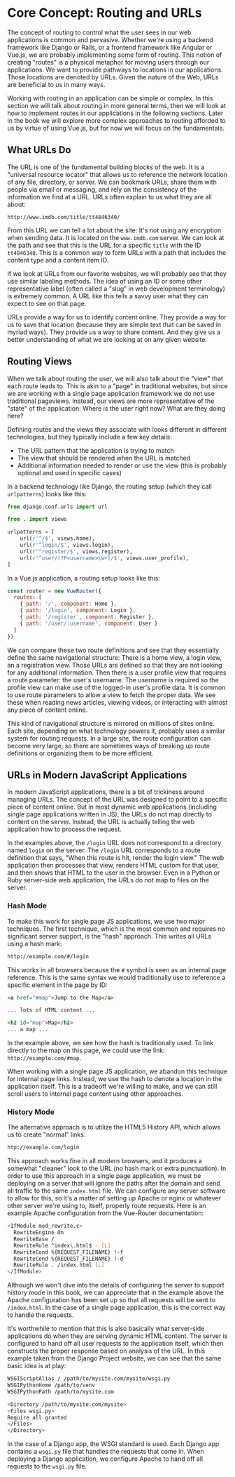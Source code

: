 # Core Concept: Routing and URLs
The concept of routing to control what the user sees in our web applications is common and pervasive. Whether we're using a backend framework like Django or Rails, or a frontend framework like Angular or Vue.js, we are probably implementing some form of routing. This notion of creating "routes" is a physical metaphor for moving users through our applications. We want to provide pathways to locations in our applications. Those locations are denoted by URLs. Given the nature of the Web, URLs are beneficial to us in many ways.

Working with routing in an application can be simple or complex. In this section we will talk about routing in more general terms, then we will look at how to implement routes in our applications in the following sections. Later in the book we will explore more complex approaches to routing afforded to us by virtue of using Vue.js, but for now we will focus on the fundamentals.

## What URLs Do
The URL is one of the fundamental building blocks of the web. It is a "universal resource locator" that allows us to reference the network location of any file, directory, or server. We can bookmark URLs, share them with people via email or messaging, and rely on the consistency of the information we find at a URL. URLs often explain to us what they are all about:

```
http://www.imdb.com/title/tt4846340/
```

From this URL we can tell a lot about the site: It's not using any encryption when sending data. It is located on the `www.imdb.com` server. We can look at the path and see that this is the URL for a specific `title` with the ID `tt4846340`. This is a common way to form URLs with a path that includes the content type and a content item ID. 

If we look at URLs from our favorite websites, we will probably see that they use similar labeling methods. The idea of using an ID or some other representative label (often called a "slug" in web development terminology) is extremely common. A URL like this tells a savvy user what they can expect to see on that page.

URLs provide a way for us to identify content online. They provide a way for us to save that location (because they are simple text that can be saved in myriad ways). They provide us a way to share content. And they give us a better understanding of what we are looking at on any given website. 

## Routing Views
When we talk about routing the user, we will also talk about the "view" that each route leads to. This is akin to a "page" in traditional websites, but since we are working with a single page application framework we do not use traditional pageviews. Instead, our views are more representative of the "state" of the application: Where is the user right now? What are they doing here?

Defining routes and the views they associate with looks different in different technologies, but they typically include a few key details:

* The URL pattern that the application is trying to match
* The view that should be rendered when the URL is matched
* Additional information needed to render or use the view (this is probably optional and used in specific cases)

In a backend technology like Django, the routing setup (which they call `urlpatterns`) looks like this:

```python
from django.conf.urls import url

from . import views

urlpatterns = [
    url(r'^/$', views.home),
    url(r'^login/$', views.login),
    url(r'^register/$', views.register),
    url(r'^user/(?P<username>\w+)/$', views.user_profile),
]
```
In a Vue.js application, a routing setup looks like this:

```js
const router = new VueRouter({
  routes: [
    { path: '/', component: Home },
    { path: '/login', component: Login },
    { path: '/register', component: Register },
    { path: '/user/:username', component: User }
  ]
})
```

We can compare these two route definitions and see that they essentially define the same navigational structure: There is a home view, a login view, an a registration view. Those URLs are defined so that they are not looking for any additional information. Then there is a user profile view that requires a route parameter: the user's username. The username is required so the profile view can make use of the logged-in user's profile data. It is common to use route parameters to allow a view to fetch the proper data. We see these when reading news articles, viewing videos, or interacting with almost any piece of content online.

This kind of navigational structure is mirrored on millions of sites online. Each site, depending on what technology powers it, probably uses a similar system for routing requests. In a large site, the route configuration can become very large, so there are sometimes ways of breaking up route definitions or organizing them to be more efficient. 

## URLs in Modern JavaScript Applications

In modern JavaScript applications, there is a bit of trickiness around managing URLs. The concept of the URL was designed to point to a specific piece of content online. But in most dynamic web applications (including single page applications written in JS), the URLs do not map directly to content on the server. Instead, the URL is actually telling the web application how to process the request. 

In the examples above, the `/login` URL does not correspond to a directory named `login` on the server. The `/login` URL corresponds to a route definition that says, "When this route is hit, render the login view." The web application then processes that view, renders HTML custom for that user, and then shows that HTML to the user in the browser. Even in a Python or Ruby server-side web application, the URLs do not map to files on the server.

### Hash Mode
To make this work for single page JS applications, we use two major techniques. The first technique, which is the most common and requires no significant server support, is the "hash" approach. This writes all URLs using a hash mark:

```html
http://example.com/#/login
```
This works in all browsers because the `#` symbol is seen as an internal page reference. This is the same syntax we would traditionally use to reference a specific element in the page by ID:

```html
<a href="#map">Jump to the Map</a>

... lots of HTML content ...

<h2 id="map">Map</h2>
... a map ...
```

In the example above, we see how the hash is traditionally used. To link directly to the map on this page, we could use the link: `http://example.com/#map`. 

When working with a single page JS application, we abandon this technique for internal page links. Instead, we use the hash to denote a location in the application itself. This is a tradeoff we're willing to make, and we can still scroll users to internal page content using other approaches.

### History Mode
The alternative approach is to utilize the HTML5 History API, which allows us to create "normal" links:

```html
htp://example.com/login
```

This approach works fine in all modern browsers, and it produces a somewhat "cleaner" look to the URL (no hash mark or extra punctuation). In order to use this approach in a single page application, we must be deploying on a server that will ignore the paths after the domain and send all traffic to the same `index.html` file. We can configure any server software to allow for this, so it's a matter of setting up Apache or nginx or whatever other server we're using to, itself, properly route requests. Here is an example Apache configuration from the Vue-Router documentation:

```bash
<IfModule mod_rewrite.c>
  RewriteEngine On
  RewriteBase /
  RewriteRule ^index\.html$ - [L]
  RewriteCond %{REQUEST_FILENAME} !-f
  RewriteCond %{REQUEST_FILENAME} !-d
  RewriteRule . /index.html [L]
</IfModule>
```

Although we won't dive into the details of configuring the server to support history mode in this book, we can appreciate that in the example above the Apache configuration has been set up so that all requests will be sent to `/index.html`. In the case of a single page application, this is the correct way to handle the requests.

It's worthwhile to mention that this is also basically what server-side applications do when they are serving dynamic HTML content. The server is configured to hand off all user requests to the application itself, which then constructs the proper response based on analysis of the URL. In this example taken from the Django Project website, we can see that the same basic idea is at play:

```bash
WSGIScriptAlias / /path/to/mysite.com/mysite/wsgi.py
WSGIPythonHome /path/to/venv
WSGIPythonPath /path/to/mysite.com

<Directory /path/to/mysite.com/mysite>
<Files wsgi.py>
Require all granted
</Files>
</Directory>
```
In the case of a Django app, the WSGI standard is used. Each Django app contains a `wsgi.py` file that handles the requests that come in. When deploying a Django application, we configure Apache to hand off all requests to the `wsgi.py` file.



